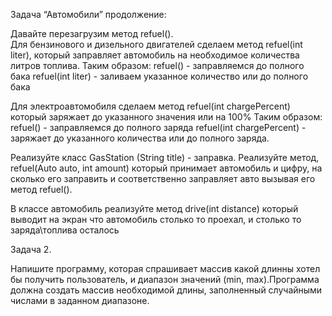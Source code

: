 Задача “Автомобили” продолжение:


Давайте перезагрузим метод refuel().  
Для бензинового и дизельного двигателей сделаем метод  refuel(int liter), который заправляет автомобиль на необходимое количества литров топлива. Таким образом:
refuel() - заправляемся до полного бака
refuel(int liter) - заливаем указанное количество или до полного бака

Для электроавтомобиля сделаем метод  refuel(int chargePercent) который заряжает до указанного значения или на 100%
Таким образом:
refuel() - заправляемся до полного заряда
refuel(int chargePercent) - заряжает до указанного количества или до полного заряда.


Реализуйте класс GasStation (String title) - заправка.  Реализуйте метод,  refuel(Auto auto, int amount) который принимает автомобиль и цифру, на сколько его заправить и соответственно заправляет авто вызывая его метод refuel().

В классе автомобиль реализуйте метод drive(int distance) который выводит на экран что автомобиль столько то проехал, и столько то заряда\топлива осталось



Задача 2.

Напишите программу, которая спрашивает массив какой длинны хотел бы получить пользователь, и диапазон значений (min, max).Программа должна создать массив необходимой длины, заполненный случайными числами в заданном диапазоне.
